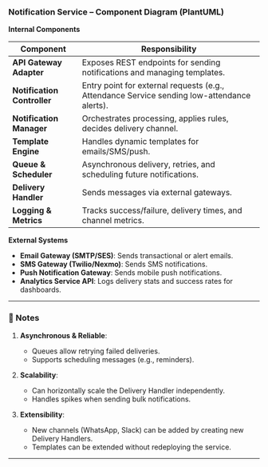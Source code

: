 ### Notification Service – Component Diagram (PlantUML)

**Internal Components**

| Component                   | Responsibility                                                                              |
| --------------------------- | ------------------------------------------------------------------------------------------- |
| **API Gateway Adapter**     | Exposes REST endpoints for sending notifications and managing templates.                    |
| **Notification Controller** | Entry point for external requests (e.g., Attendance Service sending low-attendance alerts). |
| **Notification Manager**    | Orchestrates processing, applies rules, decides delivery channel.                           |
| **Template Engine**         | Handles dynamic templates for emails/SMS/push.                                              |
| **Queue & Scheduler**       | Asynchronous delivery, retries, and scheduling future notifications.                        |
| **Delivery Handler**        | Sends messages via external gateways.                                                       |
| **Logging & Metrics**       | Tracks success/failure, delivery times, and channel metrics.                                |

**External Systems**

* **Email Gateway (SMTP/SES)**: Sends transactional or alert emails.
* **SMS Gateway (Twilio/Nexmo)**: Sends SMS notifications.
* **Push Notification Gateway**: Sends mobile push notifications.
* **Analytics Service API**: Logs delivery stats and success rates for dashboards.

---

### 🔑 Notes

1. **Asynchronous & Reliable**:

   * Queues allow retrying failed deliveries.
   * Supports scheduling messages (e.g., reminders).

2. **Scalability**:

   * Can horizontally scale the Delivery Handler independently.
   * Handles spikes when sending bulk notifications.

3. **Extensibility**:

   * New channels (WhatsApp, Slack) can be added by creating new Delivery Handlers.
   * Templates can be extended without redeploying the service.

---

